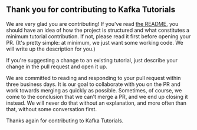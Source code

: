 ## Thank you for contributing to Kafka Tutorials

We are very glad you are contributing! If you've read [the README](https://github.com/confluentinc/kafka-tutorials/blob/master/README.md), you should have an idea of how the project is structured and what constitutes a minimum tutorial contribution. If not, please read it first before opening your PR. (It's pretty simple: at minimum, we just want some working code. We will write up the description for you.)

If you're suggesting a change to an existing tutorial, just describe your change in the pull request and open it up.

We are committed to reading and responding to your pull request within three business days. It is our goal to collaborate with you on the PR and work towards merging as quickly as possible. Sometimes, of course, we come to the conclusion that we can't merge a PR, and we end up closing it instead. We will never do that without an explanation, and more often than that, without some conversation first.

Thanks again for contributing to Kafka Tutorials.
